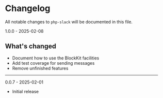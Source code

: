 # Changelog

All notable changes to `php-slack` will be documented in this file.

1.0.0 - 2025-02-08
## What's changed
* Document how to use the BlockKit facilities
* Add test coverage for sending messages
* Remove unfinished features

---

0.0.7 - 2025-02-01
* Initial release

